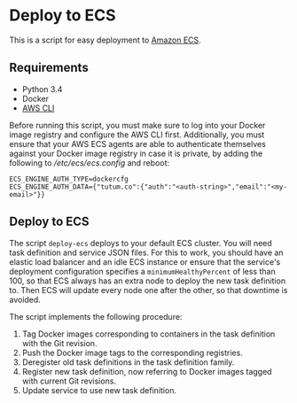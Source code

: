 # Deploy to ECS
This is a script for easy deployment to [Amazon ECS](http://docs.aws.amazon.com/AmazonECS/latest/developerguide/Welcome.html).

## Requirements
- Python 3.4
- Docker
- [AWS CLI](https://aws.amazon.com/cli/)

Before running this script, you must make sure to log into your Docker image registry and configure
the AWS CLI first. Additionally, you must ensure that your AWS ECS agents are able to authenticate
themselves against your Docker image registry in case it is private, by adding the following to
*/etc/ecs/ecs.config* and reboot:

    ECS_ENGINE_AUTH_TYPE=dockercfg
    ECS_ENGINE_AUTH_DATA={"tutum.co":{"auth":"<auth-string>","email":"<my-email>"}}

## Deploy to ECS
The script `deploy-ecs` deploys to your default ECS cluster. You will need task definition and
service JSON files. For this to work, you should have an elastic load balancer and an idle ECS
instance or ensure that the service's deployment configuration specifies a `minimumHealthyPercent`
of less than 100, so that ECS always has an extra node to deploy the new task definition to.
Then ECS will update every node one after the other, so that downtime is avoided.

The script implements the following procedure:

1. Tag Docker images corresponding to containers in the task definition with the Git revision.
2. Push the Docker image tags to the corresponding registries.
3. Deregister old task definitions in the task definition family.
4. Register new task definition, now referring to Docker images tagged with current Git revisions.
5. Update service to use new task definition.
